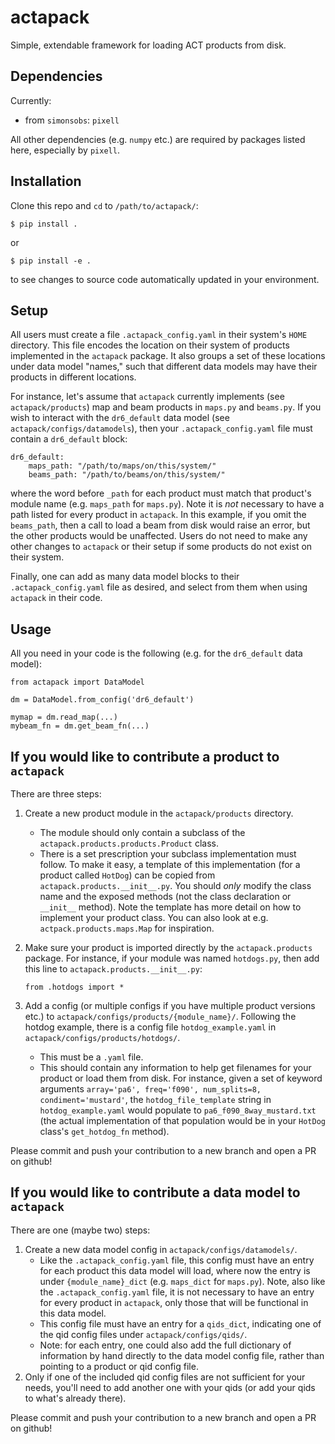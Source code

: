 # actapack
Simple, extendable framework for loading ACT products from disk.

## Dependencies
Currently:
* from `simonsobs`: `pixell`

All other dependencies (e.g. `numpy` etc.) are required by packages listed here, especially by `pixell`.

## Installation
Clone this repo and `cd` to `/path/to/actapack/`:
```
$ pip install .
```
or 
```
$ pip install -e .
```
to see changes to source code automatically updated in your environment.

## Setup
All users must create a file `.actapack_config.yaml` in their system's `HOME` directory. This file encodes the location on their system of products implemented in the `actapack` package. It also groups a set of these locations under data model "names," such that different data models may have their products in different locations.

For instance, let's assume that `actapack` currently implements (see `actapack/products`) map and beam products in `maps.py` and `beams.py`. If you wish to interact with the `dr6_default` data model (see `actapack/configs/datamodels`), then your `.actapack_config.yaml` file must contain a `dr6_default` block:
```
dr6_default:
    maps_path: "/path/to/maps/on/this/system/"
    beams_path: "/path/to/beams/on/this/system/"
```
where the word before `_path` for each product must match that product's module name (e.g. `maps_path` for `maps.py`). Note it is *not* necessary to have a path listed for every product in `actapack`. In this example, if you omit the `beams_path`, then a call to load a beam from disk would raise an error, but the other products would be unaffected. Users do not need to make any other changes to `actapack` or their setup if some products do not exist on their system.

Finally, one can add as many data model blocks to their `.actapack_config.yaml` file as desired, and select from them when using `actapack` in their code.

## Usage
All you need in your code is the following (e.g. for the `dr6_default` data model):
```
from actapack import DataModel

dm = DataModel.from_config('dr6_default')

mymap = dm.read_map(...)
mybeam_fn = dm.get_beam_fn(...)
```

## If you would like to contribute a product to `actapack`
There are three steps:
1. Create a new product module in the `actapack/products` directory.
    * The module should only contain a subclass of the `actapack.products.products.Product` class.
    * There is a set prescription your subclass implementation must follow. To make it easy, a template of this implementation (for a product called `HotDog`) can be copied from `actapack.products.__init__.py`. You should *only* modify the class name and the exposed methods (not the class declaration or `__init__` method). Note the template has more detail on how to implement your product class. You can also look at e.g. `actpack.products.maps.Map` for inspiration.
2. Make sure your product is imported directly by the `actapack.products` package. For instance, if your module was named `hotdogs.py`, then add this line to `actapack.products.__init__.py`:

    ```
    from .hotdogs import *
    ```
3. Add a config (or multiple configs if you have multiple product versions etc.) to `actapack/configs/products/{module_name}/`. Following the hotdog example, there is a config file `hotdog_example.yaml` in `actapack/configs/products/hotdogs/`.
    * This must be a `.yaml` file.
    * This should contain any information to help get filenames for your product or load them from disk. For instance, given a set of keyword arguments `array='pa6', freq='f090', num_splits=8, condiment='mustard'`, the `hotdog_file_template` string in `hotdog_example.yaml` would populate to `pa6_f090_8way_mustard.txt` (the actual implementation of that population would be in your `HotDog` class's `get_hotdog_fn` method).
    
Please commit and push your contribution to a new branch and open a PR on github!
    
## If you would like to contribute a data model to `actapack`
There are one (maybe two) steps:
1. Create a new data model config in `actapack/configs/datamodels/`.
    * Like the `.actapack_config.yaml` file, this config must have an entry for each product this data model will load, where now the entry is under `{module_name}_dict` (e.g. `maps_dict` for `maps.py`). Note, also like the `.actapack_config.yaml` file, it is not necessary to have an entry for every product in `actapack`, only those that will be functional in this data model.
    * This config file must have an entry for a `qids_dict`, indicating one of the qid config files under `actapack/configs/qids/`.
    * Note: for each entry, one could also add the full dictionary of information by hand directly to the data model config file, rather than pointing to a product or qid config file.
2. Only if one of the included qid config files are not sufficient for your needs, you'll need to add another one with your qids (or add your qids to what's already there).

Please commit and push your contribution to a new branch and open a PR on github!
